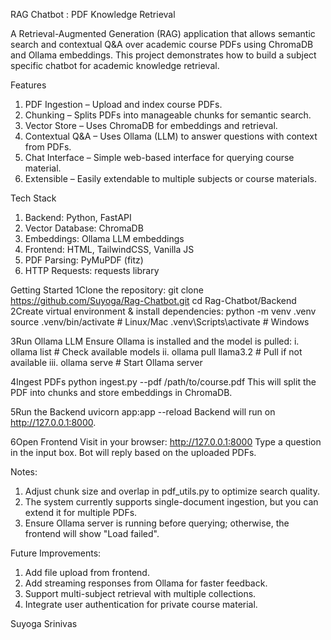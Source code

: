 RAG Chatbot : PDF Knowledge Retrieval

A Retrieval-Augmented Generation (RAG) application that allows semantic search and contextual Q&A over academic course PDFs using ChromaDB and Ollama embeddings.
This project demonstrates how to build a subject specific chatbot for academic knowledge retrieval.

Features
1. PDF Ingestion – Upload and index course PDFs.
2. Chunking – Splits PDFs into manageable chunks for semantic search.
3. Vector Store – Uses ChromaDB for embeddings and retrieval.
4. Contextual Q&A – Uses Ollama (LLM) to answer questions with context from PDFs.
5. Chat Interface – Simple web-based interface for querying course material.
6. Extensible – Easily extendable to multiple subjects or course materials.

Tech Stack
1. Backend: Python, FastAPI
2. Vector Database: ChromaDB
3. Embeddings: Ollama LLM embeddings
4. Frontend: HTML, TailwindCSS, Vanilla JS
5. PDF Parsing: PyMuPDF (fitz)
6. HTTP Requests: requests library

Getting Started
1️Clone the repository: 
git clone https://github.com/Suyoga/Rag-Chatbot.git
cd Rag-Chatbot/Backend
2️Create virtual environment & install dependencies: 
python -m venv .venv
source .venv/bin/activate  # Linux/Mac
.venv\Scripts\activate   # Windows

3️Run Ollama LLM
Ensure Ollama is installed and the model is pulled:
i. ollama list               # Check available models
ii. ollama pull llama3.2      # Pull if not available
iii. ollama serve              # Start Ollama server

4️Ingest PDFs
python ingest.py --pdf /path/to/course.pdf
This will split the PDF into chunks and store embeddings in ChromaDB.

5️Run the Backend
uvicorn app:app --reload
Backend will run on http://127.0.0.1:8000.

6️Open Frontend
Visit in your browser:
http://127.0.0.1:8000
Type a question in the input box.
Bot will reply based on the uploaded PDFs.

Notes:
1. Adjust chunk size and overlap in pdf_utils.py to optimize search quality.
2. The system currently supports single-document ingestion, but you can extend it for multiple PDFs.
3. Ensure Ollama server is running before querying; otherwise, the frontend will show "Load failed".

Future Improvements:
1. Add file upload from frontend.
2. Add streaming responses from Ollama for faster feedback.
3. Support multi-subject retrieval with multiple collections.
4. Integrate user authentication for private course material.

Suyoga Srinivas
